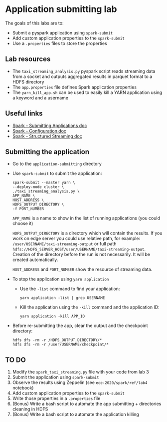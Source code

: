 # Application submitting lab

The goals of this labs are to:
- Submit a pyspark application using `spark-submit`
- Add custom application properties to the `spark-submit`
- Use a `.properties` files to store the properties

## Lab resources

- The `taxi_streaming_analysis.py` pyspark script reads streaming data from a socket and outputs aggregated results in parquet format to a HDFS directory
- The `app.properties` file defines Spark application properties
- The `yarn_kill_app.sh` can be used to easily kill a YARN application using a keyword and a username

## Useful links

- [Spark - Submitting Applications doc](https://spark.apache.org/docs/2.3.2/submitting-applications.html)
- [Spark - Configuration doc](https://spark.apache.org/docs/2.3.2/configuration.html)
- [Spark - Structured Streaming doc](http://spark.apache.org/docs/2.3.2/structured-streaming-programming-guide.html)

## Submitting the application

- Go to the `application-submitting` directory
- Use `spark-submit` to submit the application:
  ```
  spark-submit --master yarn \
  --deploy-mode cluster \
  ./taxi_streaming_analysis.py \
  APP_NAME \
  HOST_ADDRESS \
  HDFS_OUTPUT_DIRECTORY \
  -f PORT_NUMBER
  ```
  `APP_NAME` is a name to show in the list of running applications (you could choose it)
  
  `HDFS_OUTPUT_DIRECTORY` is a directory which will contain the results. If you work on edge server you could use relative path, for example:
  `/user/USERNAME/taxi-streaming-output` or full path `hdfs://HDFS_SERVER_HOST/user/USERNAME/taxi-streaming-output`. 
  Creation of the directory before the run is not necessarily. It will be created automatically. 
  
  `HOST_ADDRESS` and `PORT_NUMBER` show the resource of streaming data.
  
  
- To stop the application using `yarn application`
  - Use the `-list` command to find your application:
    ```
    yarn application -list | grep USERNAME
    ```
  - Kill the application using the `-kill` command and the application ID:
    ```
    yarn application -kill APP_ID
    ```
- Before re-submitting the app, clear the output and the checkpoint directory:
  ```
  hdfs dfs -rm -r /HDFS_OUTPUT_DIRECTORY/*
  hdfs dfs -rm -r /user/USERNAME/checkpoint/*
  ```

## TO DO

1. Modify the `spark_taxi_streaming.py` file with your code from lab 3
2. Submit the application using `spark-submit`
3. Observe the results using Zeppelin (see `ece-2020/spark/ref/lab4` notebook)
4. Add custom application properties to the `spark-submit`
5. Write those properties in a `.properties` file
6. (Bonus) Write a bash script to automate the app submitting + directories cleaning in HDFS
7. (Bonus) Write a bash script to automate the application killing
